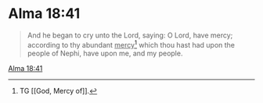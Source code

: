 # Alma 18:41

> And he began to cry unto the Lord, saying: O Lord, have mercy; according to thy abundant <u>mercy</u>[^a] which thou hast had upon the people of Nephi, have upon me, and my people.

[Alma 18:41](https://www.churchofjesuschrist.org/study/scriptures/bofm/alma/18?lang=eng&id=p41#p41)


[^a]: TG [[God, Mercy of]].
